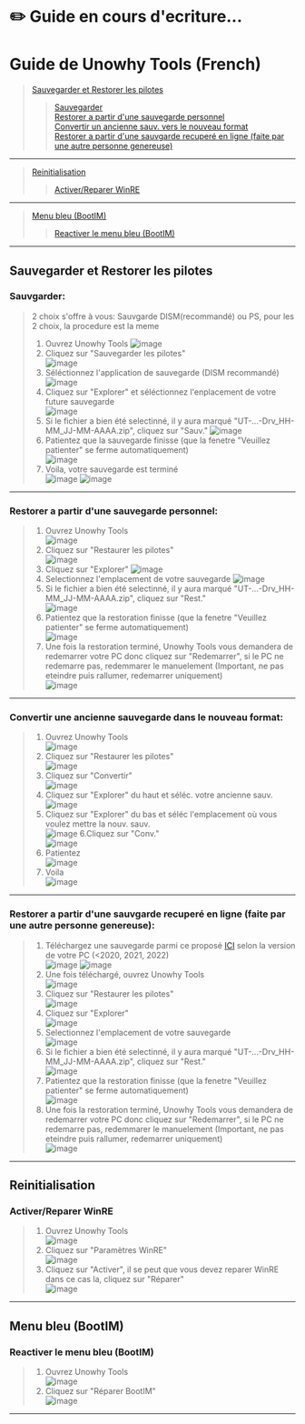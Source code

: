 # ✏️ Guide en cours d'ecriture...
# Guide de Unowhy Tools (French)
  
>[Sauvegarder et Restorer les pilotes](https://github.com/STY1001/Unowhy-Tools/blob/master/GUIDE-FR.md#sauvegarder-et-restorer-les-pilotes)  
>> [Sauvegarder](https://github.com/STY1001/Unowhy-Tools/blob/master/GUIDE-FR.md#sauvgarder)  
>> [Restorer a partir d'une sauvegarde personnel](https://github.com/STY1001/Unowhy-Tools/blob/master/GUIDE-FR.md#restorer-a-partir-dune-sauvegarde-personnel)  
>> [Convertir un ancienne sauv. vers le nouveau format](https://github.com/STY1001/Unowhy-Tools/edit/master/GUIDE-FR.md#convertir-une-ancienne-sauvegarde-dans-le-nouveau-format)  
>> [Restorer a partir d'une sauvgarde recuperé en ligne (faite par une autre personne genereuse)](https://github.com/STY1001/Unowhy-Tools/blob/master/GUIDE-FR.md##restorer-a-partir-dune-sauvgarde-recuper%C3%A9-en-ligne-faite-par-une-autre-personne-genereuse)  
___
>[Reinitialisation](https://github.com/STY1001/Unowhy-Tools/blob/master/GUIDE-FR.md#reinitialisation)  
>> [Activer/Reparer WinRE](https://github.com/STY1001/Unowhy-Tools/blob/master/GUIDE-FR.md#activerreparer-winre)  
___
>[Menu bleu (BootIM)](https://github.com/STY1001/Unowhy-Tools/blob/master/GUIDE-FR.md#menu-bleu-bootim)
>> [Reactiver le menu bleu (BootIM)](https://github.com/STY1001/Unowhy-Tools/blob/master/GUIDE-FR.md#reactiver-le-menu-bleu-bootim)
  
___
  
## Sauvegarder et Restorer les pilotes
### Sauvgarder:
>2 choix s'offre à vous: Sauvgarde DISM(recommandé) ou PS, pour les 2 choix, la procedure est la meme
>1. Ouvrez Unowhy Tools
>![image](https://user-images.githubusercontent.com/57889852/210237547-7a6d970f-72ba-4302-9af9-63b5833c17c6.png)
>2. Cliquez sur "Sauvegarder les pilotes"  
>![image](https://user-images.githubusercontent.com/57889852/210242326-dccdca3c-cc9e-41ca-ae3c-b2d5e0821930.png)
>3. Séléctionnez l'application de sauvegarde (DISM recommandé)  
>![image](https://user-images.githubusercontent.com/57889852/210242803-ca9de747-8f8b-45a6-85fe-f9fa30a3699a.png)
>4. Cliquez sur "Explorer" et séléctionnez l'enplacement de votre future sauvegarde  
>![image](https://user-images.githubusercontent.com/57889852/210245373-3cfbdd23-96af-4189-819e-27392dc63996.png)
>5. Si le fichier a bien été selectinné, il y aura marqué "UT-...-Drv_HH-MM_JJ-MM-AAAA.zip", cliquez sur "Sauv."
>![image](https://user-images.githubusercontent.com/57889852/210246295-dd0657c0-adf3-4717-a4ca-9dec4d6be8f8.png)
>6. Patientez que la sauvegarde finisse (que la fenetre "Veuillez patienter" se ferme automatiquement)  
>![image](https://user-images.githubusercontent.com/57889852/197404624-aaa5c19a-527e-44e8-a8c9-198b9bfa4fd2.png)
>7. Voila, votre sauvegarde est terminé  
>![image](https://user-images.githubusercontent.com/57889852/210246947-5bb7bc43-de24-40c5-87ad-091925ef098e.png)
>![image](https://user-images.githubusercontent.com/57889852/210247057-4969c5e8-5072-44cb-8c9b-4c26346d071f.png)

___
### Restorer a partir d'une sauvegarde personnel:
>1. Ouvrez Unowhy Tools  
>![image](https://user-images.githubusercontent.com/57889852/210237547-7a6d970f-72ba-4302-9af9-63b5833c17c6.png)
>2. Cliquez sur "Restaurer les pilotes"  
>![image](https://user-images.githubusercontent.com/57889852/210255749-2492c51f-f14c-4bb2-b304-94a9f53c2e41.png)
>3. Cliquez sur "Explorer" 
>![image](https://user-images.githubusercontent.com/57889852/210256713-f9f9864d-9c8a-4c9d-a2fd-8c8babf1de8b.png)
>4. Selectionnez l'emplacement de votre sauvegarde
>![image](https://user-images.githubusercontent.com/57889852/210256804-6107541b-03de-47ba-863d-af99da8de51e.png)
>5. Si le fichier a bien été selectinné, il y aura marqué "UT-...-Drv_HH-MM_JJ-MM-AAAA.zip", cliquez sur "Rest."  
>![image](https://user-images.githubusercontent.com/57889852/210256949-771bc83d-dccc-4f2d-9992-8b31192114c9.png)
>6. Patientez que la restoration finisse (que la fenetre "Veuillez patienter" se ferme automatiquement)  
>![image](https://user-images.githubusercontent.com/57889852/197404624-aaa5c19a-527e-44e8-a8c9-198b9bfa4fd2.png)
>7. Une fois la restoration terminé, Unowhy Tools vous demandera de redemarrer votre PC donc cliquez sur "Redemarrer", si le PC ne redemarre pas, redemmarer le manuelement (Important, ne pas eteindre puis rallumer, redemarrer uniquement)  
>![image](https://user-images.githubusercontent.com/57889852/197416722-890d8c6c-c810-455a-bcb0-b893b565129b.png)
___
### Convertir une ancienne sauvegarde dans le nouveau format:
>1. Ouvrez Unowhy Tools  
>![image](https://user-images.githubusercontent.com/57889852/210237547-7a6d970f-72ba-4302-9af9-63b5833c17c6.png)
>2. Cliquez sur "Restaurer les pilotes"  
>![image](https://user-images.githubusercontent.com/57889852/210250654-556138a1-e4e1-48cd-8eab-ecd1778274d0.png)
>3. Cliquez sur "Convertir"  
>![image](https://user-images.githubusercontent.com/57889852/210250906-e8b0ad41-5b36-4266-906c-a3c46a09d443.png)
>4. Cliquez sur "Explorer" du haut et séléc. votre ancienne sauv.  
>![image](https://user-images.githubusercontent.com/57889852/210251183-59ed54ad-ace1-46f9-bc13-1876d69ecca3.png)
>5. Cliquez sur "Explorer" du bas et séléc l'emplacement où vous voulez mettre la nouv. sauv.  
>![image](https://user-images.githubusercontent.com/57889852/210251513-43e25f18-e377-4729-9167-0621dc3701e9.png)
>6.Cliquez sur "Conv."  
>![image](https://user-images.githubusercontent.com/57889852/210251772-26dfbaa0-a7c1-4657-8c7c-a15411e63a22.png)
>7. Patientez  
>![image](https://user-images.githubusercontent.com/57889852/210251851-e8a1ead4-3019-402e-86ae-00970278682b.png)
>8. Voila  
>![image](https://user-images.githubusercontent.com/57889852/210251906-ff4274c4-fafa-4496-b4ee-eee22dc7e277.png)
___
### Restorer a partir d'une sauvgarde recuperé en ligne (faite par une autre personne genereuse):
>1. Téléchargez une sauvegarde parmi ce proposé [ICI](https://hksty1001-my.sharepoint.com/:f:/g/personal/cloud_sty1001_cf/Ejk2S5pcwCFPnUxKDVQaUPoBpw-3IMAjuLYiJO_Fi-vsKQ?e=pXH17g) selon la version de votre PC (<2020, 2021, 2022)  
>![image](https://user-images.githubusercontent.com/57889852/210261387-f9b9dabc-12fe-46bd-b2a7-923b7459738b.png)
>![image](https://user-images.githubusercontent.com/57889852/210261488-49c50de4-8ae3-410e-9603-7678bffceba6.png)
>2. Une fois téléchargé, ouvrez Unowhy Tools  
>![image](https://user-images.githubusercontent.com/57889852/210237547-7a6d970f-72ba-4302-9af9-63b5833c17c6.png)
>3. Cliquez sur "Restaurer les pilotes"  
>![image](https://user-images.githubusercontent.com/57889852/210255749-2492c51f-f14c-4bb2-b304-94a9f53c2e41.png)
>4. Cliquez sur "Explorer"  
>![image](https://user-images.githubusercontent.com/57889852/210256713-f9f9864d-9c8a-4c9d-a2fd-8c8babf1de8b.png)
>5. Selectionnez l'emplacement de votre sauvegarde  
>![image](https://user-images.githubusercontent.com/57889852/210262305-dd901c0a-f91a-4eb6-aefa-947a62b052a1.png)
>6. Si le fichier a bien été selectinné, il y aura marqué "UT-...-Drv_HH-MM_JJ-MM-AAAA.zip", cliquez sur "Rest."  
>![image](https://user-images.githubusercontent.com/57889852/210262529-0548e13f-be22-4f31-85fa-e07b4519ccde.png)
>7. Patientez que la restoration finisse (que la fenetre "Veuillez patienter" se ferme automatiquement)  
>![image](https://user-images.githubusercontent.com/57889852/197404624-aaa5c19a-527e-44e8-a8c9-198b9bfa4fd2.png)
>8. Une fois la restoration terminé, Unowhy Tools vous demandera de redemarrer votre PC donc cliquez sur "Redemarrer", si le PC ne redemarre pas, redemmarer le manuelement (Important, ne pas eteindre puis rallumer, redemarrer uniquement)  
>![image](https://user-images.githubusercontent.com/57889852/197416722-890d8c6c-c810-455a-bcb0-b893b565129b.png)
___

## Reinitialisation
### Activer/Reparer WinRE
>1. Ouvrez Unowhy Tools  
>![image](https://user-images.githubusercontent.com/57889852/210237547-7a6d970f-72ba-4302-9af9-63b5833c17c6.png)
>2. Cliquez sur "Paramètres WinRE"  
>![image](https://user-images.githubusercontent.com/57889852/210263081-b2242ac5-c15a-4e40-b9b2-0707f23cc53a.png)
>3. Cliquez sur "Activer", il se peut que vous devez reparer WinRE dans ce cas la, cliquez sur "Réparer"  
>![image](https://user-images.githubusercontent.com/57889852/210263276-de8223c3-ff02-475e-bcee-b4f9587f2daa.png)
___

## Menu bleu (BootIM)
### Reactiver le menu bleu (BootIM)
>1. Ouvrez Unowhy Tools  
>![image](https://user-images.githubusercontent.com/57889852/210237547-7a6d970f-72ba-4302-9af9-63b5833c17c6.png)
>2. Cliquez sur "Réparer BootIM"  
>![image](https://user-images.githubusercontent.com/57889852/210263480-31e3b8f1-6ce9-4410-a1b0-79891082aebb.png)
___
